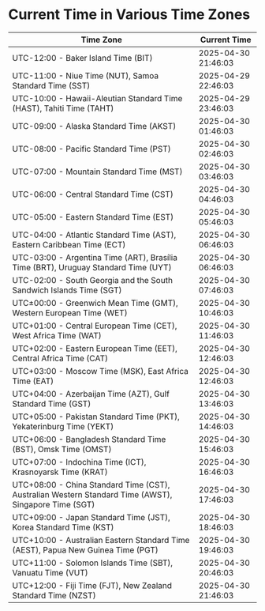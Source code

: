 # Current Time in Various Time Zones

| Time Zone | Current Time |
|-----------|--------------|
| UTC-12:00 - Baker Island Time (BIT) | 2025-04-30 21:46:03 |
| UTC-11:00 - Niue Time (NUT), Samoa Standard Time (SST) | 2025-04-29 22:46:03 |
| UTC-10:00 - Hawaii-Aleutian Standard Time (HAST), Tahiti Time (TAHT) | 2025-04-29 23:46:03 |
| UTC-09:00 - Alaska Standard Time (AKST) | 2025-04-30 01:46:03 |
| UTC-08:00 - Pacific Standard Time (PST) | 2025-04-30 02:46:03 |
| UTC-07:00 - Mountain Standard Time (MST) | 2025-04-30 03:46:03 |
| UTC-06:00 - Central Standard Time (CST) | 2025-04-30 04:46:03 |
| UTC-05:00 - Eastern Standard Time (EST) | 2025-04-30 05:46:03 |
| UTC-04:00 - Atlantic Standard Time (AST), Eastern Caribbean Time (ECT) | 2025-04-30 06:46:03 |
| UTC-03:00 - Argentina Time (ART), Brasília Time (BRT), Uruguay Standard Time (UYT) | 2025-04-30 06:46:03 |
| UTC-02:00 - South Georgia and the South Sandwich Islands Time (SGT) | 2025-04-30 07:46:03 |
| UTC±00:00 - Greenwich Mean Time (GMT), Western European Time (WET) | 2025-04-30 10:46:03 |
| UTC+01:00 - Central European Time (CET), West Africa Time (WAT) | 2025-04-30 11:46:03 |
| UTC+02:00 - Eastern European Time (EET), Central Africa Time (CAT) | 2025-04-30 12:46:03 |
| UTC+03:00 - Moscow Time (MSK), East Africa Time (EAT) | 2025-04-30 12:46:03 |
| UTC+04:00 - Azerbaijan Time (AZT), Gulf Standard Time (GST) | 2025-04-30 13:46:03 |
| UTC+05:00 - Pakistan Standard Time (PKT), Yekaterinburg Time (YEKT) | 2025-04-30 14:46:03 |
| UTC+06:00 - Bangladesh Standard Time (BST), Omsk Time (OMST) | 2025-04-30 15:46:03 |
| UTC+07:00 - Indochina Time (ICT), Krasnoyarsk Time (KRAT) | 2025-04-30 16:46:03 |
| UTC+08:00 - China Standard Time (CST), Australian Western Standard Time (AWST), Singapore Time (SGT) | 2025-04-30 17:46:03 |
| UTC+09:00 - Japan Standard Time (JST), Korea Standard Time (KST) | 2025-04-30 18:46:03 |
| UTC+10:00 - Australian Eastern Standard Time (AEST), Papua New Guinea Time (PGT) | 2025-04-30 19:46:03 |
| UTC+11:00 - Solomon Islands Time (SBT), Vanuatu Time (VUT) | 2025-04-30 20:46:03 |
| UTC+12:00 - Fiji Time (FJT), New Zealand Standard Time (NZST) | 2025-04-30 21:46:03 |
